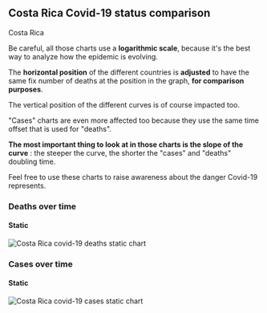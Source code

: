 ## Costa Rica Covid-19 status comparison 

Costa Rica



Be careful, all those charts use a **logarithmic scale**, because it's the best way to analyze how the epidemic is evolving.
 
The **horizontal position** of the different countries is **adjusted** to have the same fix number of deaths at the position in the graph, **for comparison purposes**.

The vertical position of the different curves is of course impacted too.

"Cases" charts are even more affected too because they use the same time offset that is used for "deaths".

**The most important thing to look at in those charts is the slope of the curve** : the steeper the curve, the shorter the "cases" and "deaths" doubling time.

Feel free to use these charts to raise awareness about the danger Covid-19 represents. 


 
### Deaths over time
 
#### Static
![Costa Rica covid-19 deaths static chart](https://raw.githubusercontent.com/madlag/coronavirus_study/master/notebooks/graphs/2020-03-20/countries/Costa_Rica/2020-03-20_Costa_Rica_deaths.png "Costa Rica covid-19 deaths static chart")   

 
### Cases over time
 
#### Static
![Costa Rica covid-19 cases static chart](https://raw.githubusercontent.com/madlag/coronavirus_study/master/notebooks/graphs/2020-03-20/countries/Costa_Rica/2020-03-20_Costa_Rica_deaths.png "Costa Rica covid-19 cases static chart")   

